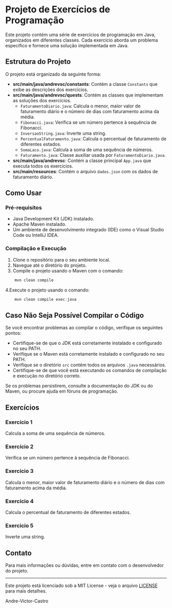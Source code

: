 # Projeto de Exercícios de Programação

Este projeto contém uma série de exercícios de programação em Java, organizados em diferentes classes. Cada exercício aborda um problema específico e fornece uma solução implementada em Java.

## Estrutura do Projeto

O projeto está organizado da seguinte forma:

- **src/main/java/andrevsc/constants**: Contém a classe `Constants` que exibe as descrições dos exercícios.
- **src/main/java/andrevsc/quests**: Contém as classes que implementam as soluções dos exercícios.
  - `FaturamentoDiario.java`: Calcula o menor, maior valor de faturamento diário e o número de dias com faturamento acima da média.
  - `Fibonacci.java`: Verifica se um número pertence à sequência de Fibonacci.
  - `InversaoString.java`: Inverte uma string.
  - `PercentualFaturamento.java`: Calcula o percentual de faturamento de diferentes estados.
  - `SomaLaco.java`: Calcula a soma de uma sequência de números.
  - `Faturamento.java`: Classe auxiliar usada por `FaturamentoDiario.java`.
- **src/main/java/andrevsc**: Contém a classe principal `App.java` que executa todos os exercícios.
- **src/main/resources**: Contém o arquivo `dados.json` com os dados de faturamento diário.

## Como Usar

### Pré-requisitos

- Java Development Kit (JDK) instalado.
- Apache Maven instalado.
- Um ambiente de desenvolvimento integrado (IDE) como o Visual Studio Code ou IntelliJ IDEA.

### Compilação e Execução

1. Clone o repositório para o seu ambiente local.
2. Navegue até o diretório do projeto.
3. Compile o projeto usando o Maven com o comando:

```powershell
    mvn clean compile
```

4.Execute o projeto usando o comando:

```powershell
    mvn clean compile exec:java
```
## Caso Não Seja Possível Compilar o Código

Se você encontrar problemas ao compilar o código, verifique os seguintes pontos:

- Certifique-se de que o JDK está corretamente instalado e configurado no seu PATH.
- Verifique se o Maven está corretamente instalado e configurado no seu PATH.
- Verifique se o diretório `src` contém todos os arquivos `.java` necessários.
- Certifique-se de que você está executando os comandos de compilação e execução no diretório correto.

Se os problemas persistirem, consulte a documentação do JDK ou do Maven, ou procure ajuda em fóruns de programação.

## Exercícios

### Exercício 1

Calcula a soma de uma sequência de números.

### Exercício 2

Verifica se um número pertence à sequência de Fibonacci.

### Exercício 3

Calcula o menor, maior valor de faturamento diário e o número de dias com faturamento acima da média.

### Exercício 4

Calcula o percentual de faturamento de diferentes estados.

### Exercício 5

Inverte uma string.

## Contato

Para mais informações ou dúvidas, entre em contato com o desenvolvedor do projeto.

---

Este projeto está licenciado sob a MIT License - veja o arquivo [LICENSE](LICENSE) para mais detalhes.

Andre-Victor-Castro
